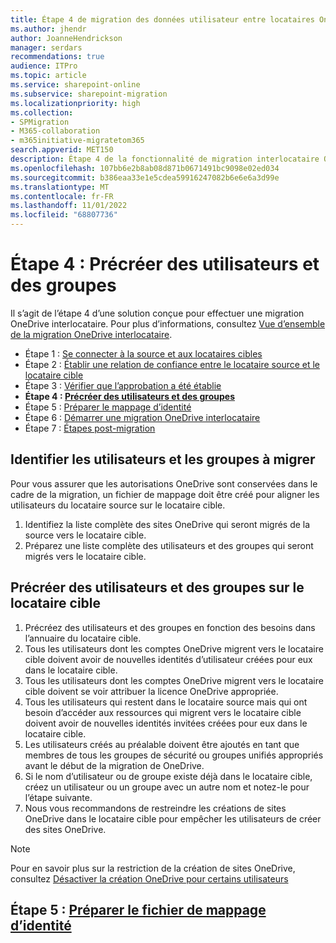 ```yaml
---
title: Étape 4 de migration des données utilisateur entre locataires OneDrive
ms.author: jhendr
author: JoanneHendrickson
manager: serdars
recommendations: true
audience: ITPro
ms.topic: article
ms.service: sharepoint-online
ms.subservice: sharepoint-migration
ms.localizationpriority: high
ms.collection:
- SPMigration
- M365-collaboration
- m365initiative-migratetom365
search.appverid: MET150
description: Étape 4 de la fonctionnalité de migration interlocataire OneDrive
ms.openlocfilehash: 107bb6e2b8ab08d871b0671491bc9098e02ed034
ms.sourcegitcommit: b386eaa33e1e5cdea59916247082b6e6e6a3d99e
ms.translationtype: MT
ms.contentlocale: fr-FR
ms.lasthandoff: 11/01/2022
ms.locfileid: "68807736"
---
```

# <a name="step-4-pre-creating-users-and-groups"></a>Étape 4 : Précréer des utilisateurs et des groupes

Il s’agit de l’étape 4 d’une solution conçue pour effectuer une migration OneDrive interlocataire. Pour plus d’informations, consultez [Vue d’ensemble de la migration OneDrive interlocataire](cross-tenant-onedrive-migration.md).

- Étape 1 : [Se connecter à la source et aux locataires cibles](cross-tenant-onedrive-migration-step1.md)
- Étape 2 : [Établir une relation de confiance entre le locataire source et le locataire cible](cross-tenant-onedrive-migration-step2.md) 
- Étape 3 : [Vérifier que l’approbation a été établie](cross-tenant-onedrive-migration-step3.md) 
- **Étape 4 : [Précréer des utilisateurs et des groupes](cross-tenant-onedrive-migration-step4.md)**  
- Étape 5 : [Préparer le mappage d’identité](cross-tenant-onedrive-migration-step5.md)
- Étape 6 : [Démarrer une migration OneDrive interlocataire](cross-tenant-onedrive-migration-step6.md)
- Étape 7 : [Étapes post-migration](cross-tenant-onedrive-migration-step7.md)


## <a name="identify-users-and-groups-to-be-migrated"></a>Identifier les utilisateurs et les groupes à migrer

Pour vous assurer que les autorisations OneDrive sont conservées dans le cadre de la migration, un fichier de mappage doit être créé pour aligner les utilisateurs du locataire source sur le locataire cible.

1. Identifiez la liste complète des sites OneDrive qui seront migrés de la source vers le locataire cible.
2. Préparez une liste complète des utilisateurs et des groupes qui seront migrés vers le locataire cible.

## <a name="pre-create-users-and-groups-on-the-target-tenant"></a>Précréer des utilisateurs et des groupes sur le locataire cible

1. Précréez des utilisateurs et des groupes en fonction des besoins dans l’annuaire du locataire cible.
2. Tous les utilisateurs dont les comptes OneDrive migrent vers le locataire cible doivent avoir de nouvelles identités d’utilisateur créées pour eux dans le locataire cible.
3. Tous les utilisateurs dont les comptes OneDrive migrent vers le locataire cible doivent se voir attribuer la licence OneDrive appropriée.
4. Tous les utilisateurs qui restent dans le locataire source mais qui ont besoin d’accéder aux ressources qui migrent vers le locataire cible doivent avoir de nouvelles identités invitées créées pour eux dans le locataire cible.
5. Les utilisateurs créés au préalable doivent être ajoutés en tant que membres de tous les groupes de sécurité ou groupes unifiés appropriés avant le début de la migration de OneDrive. 
6. Si le nom d’utilisateur ou de groupe existe déjà dans le locataire cible, créez un utilisateur ou un groupe avec un autre nom et notez-le pour l’étape suivante.
7. Nous vous recommandons de restreindre les créations de sites OneDrive dans le locataire cible pour empêcher les utilisateurs de créer des sites OneDrive.

>[!Note]
>Pour en savoir plus sur la restriction de la création de sites OneDrive, consultez [Désactiver la création OneDrive pour certains utilisateurs](/sharepoint/manage-user-profiles#disable-onedrive-creation-for-some-users)

## <a name="step-5-prepare-the-identity-mapping-file"></a>Étape 5 : [Préparer le fichier de mappage d’identité](cross-tenant-onedrive-migration-step5.md)